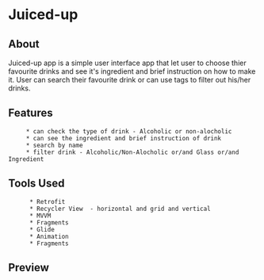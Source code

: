 # Juiced-up

## About
Juiced-up app is a simple user interface app that let user to choose thier favourite drinks and see it's ingredient and brief instruction on how to make it. User can
search their favourite drink or can use tags to filter out his/her drinks.

## Features
         * can check the type of drink - Alcoholic or non-alocholic
         * can see the ingredient and brief instruction of drink
         * search by name
         * filter drink - Alcoholic/Non-Alocholic or/and Glass or/and Ingredient
       
 ## Tools Used
          * Retrofit
          * Recycler View  - horizontal and grid and vertical
          * MVVM
          * Fragments
          * Glide
          * Animation
          * Fragments
          
          
          
## Preview          
